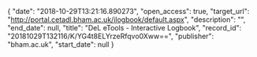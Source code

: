 {
  "date": "2018-10-29T13:21:16.890273", 
  "open_access": true, 
  "target_url": "http://portal.cetadl.bham.ac.uk/ilogbook/default.aspx", 
  "description": "", 
  "end_date": null, 
  "title": "DeL eTools - Interactive Logbook", 
  "record_id": "20181029T132116/K/YG4t8ELYrzeRfqvo0Xww==", 
  "publisher": "bham.ac.uk", 
  "start_date": null
}

